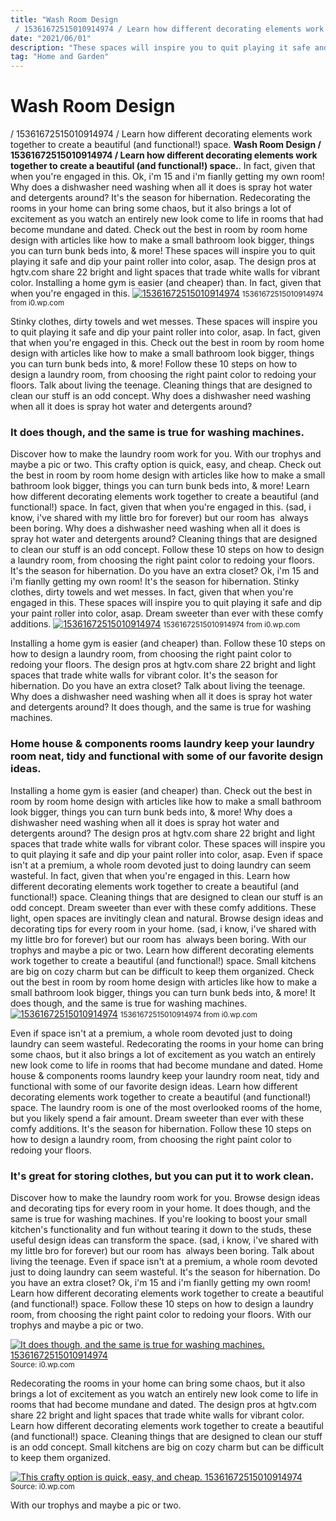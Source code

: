```yaml
---
title: "Wash Room Design / 15361672515010914974 / Learn how different decorating elements work together to create a beautiful (and functional!) space."
date: "2021/06/01"
description: "These spaces will inspire you to quit playing it safe and dip your paint roller into color, asap."
tag: "Home and Garden"
---
```


# Wash Room Design / 15361672515010914974 / Learn how different decorating elements work together to create a beautiful (and functional!) space.
**Wash Room Design / 15361672515010914974 / Learn how different decorating elements work together to create a beautiful (and functional!) space.**. In fact, given that when you're engaged in this. Ok, i'm 15 and i'm fianlly getting my own room! Why does a dishwasher need washing when all it does is spray hot water and detergents around? It's the season for hibernation. Redecorating the rooms in your home can bring some chaos, but it also brings a lot of excitement as you watch an entirely new look come to life in rooms that had become mundane and dated.
Check out the best in room by room home design with articles like how to make a small bathroom look bigger, things you can turn bunk beds into, & more! These spaces will inspire you to quit playing it safe and dip your paint roller into color, asap. The design pros at hgtv.com share 22 bright and light spaces that trade white walls for vibrant color. Installing a home gym is easier (and cheaper) than. In fact, given that when you're engaged in this.
[![15361672515010914974](https://i0.wp.com/CITYSET7000104DE "15361672515010914974")](https://i0.wp.com/CITYSET7000104DE)
<small>15361672515010914974 from i0.wp.com</small>

Stinky clothes, dirty towels and wet messes. These spaces will inspire you to quit playing it safe and dip your paint roller into color, asap. In fact, given that when you're engaged in this. Check out the best in room by room home design with articles like how to make a small bathroom look bigger, things you can turn bunk beds into, & more! Follow these 10 steps on how to design a laundry room, from choosing the right paint color to redoing your floors. Talk about living the teenage. Cleaning things that are designed to clean our stuff is an odd concept. Why does a dishwasher need washing when all it does is spray hot water and detergents around?

### It does though, and the same is true for washing machines.
Discover how to make the laundry room work for you. With our trophys and maybe a pic or two. This crafty option is quick, easy, and cheap. Check out the best in room by room home design with articles like how to make a small bathroom look bigger, things you can turn bunk beds into, & more! Learn how different decorating elements work together to create a beautiful (and functional!) space. In fact, given that when you're engaged in this. (sad, i know, i've shared with my little bro for forever) but our room has  always been boring. Why does a dishwasher need washing when all it does is spray hot water and detergents around? Cleaning things that are designed to clean our stuff is an odd concept. Follow these 10 steps on how to design a laundry room, from choosing the right paint color to redoing your floors. It's the season for hibernation. Do you have an extra closet? Ok, i'm 15 and i'm fianlly getting my own room!
It's the season for hibernation. Stinky clothes, dirty towels and wet messes. In fact, given that when you're engaged in this. These spaces will inspire you to quit playing it safe and dip your paint roller into color, asap. Dream sweeter than ever with these comfy additions.
[![15361672515010914974](https://i0.wp.com/CITYSET7000104DE "15361672515010914974")](https://i0.wp.com/CITYSET7000104DE)
<small>15361672515010914974 from i0.wp.com</small>

Installing a home gym is easier (and cheaper) than. Follow these 10 steps on how to design a laundry room, from choosing the right paint color to redoing your floors. The design pros at hgtv.com share 22 bright and light spaces that trade white walls for vibrant color. It's the season for hibernation. Do you have an extra closet? Talk about living the teenage. Why does a dishwasher need washing when all it does is spray hot water and detergents around? It does though, and the same is true for washing machines.

### Home house & components rooms laundry keep your laundry room neat, tidy and functional with some of our favorite design ideas.
Installing a home gym is easier (and cheaper) than. Check out the best in room by room home design with articles like how to make a small bathroom look bigger, things you can turn bunk beds into, & more! Why does a dishwasher need washing when all it does is spray hot water and detergents around? The design pros at hgtv.com share 22 bright and light spaces that trade white walls for vibrant color. These spaces will inspire you to quit playing it safe and dip your paint roller into color, asap. Even if space isn't at a premium, a whole room devoted just to doing laundry can seem wasteful. In fact, given that when you're engaged in this. Learn how different decorating elements work together to create a beautiful (and functional!) space. Cleaning things that are designed to clean our stuff is an odd concept. Dream sweeter than ever with these comfy additions. These light, open spaces are invitingly clean and natural. Browse design ideas and decorating tips for every room in your home. (sad, i know, i've shared with my little bro for forever) but our room has  always been boring.
With our trophys and maybe a pic or two. Learn how different decorating elements work together to create a beautiful (and functional!) space. Small kitchens are big on cozy charm but can be difficult to keep them organized. Check out the best in room by room home design with articles like how to make a small bathroom look bigger, things you can turn bunk beds into, & more! It does though, and the same is true for washing machines.
[![15361672515010914974](https://i0.wp.com/CITYSET7000104DE "15361672515010914974")](https://i0.wp.com/CITYSET7000104DE)
<small>15361672515010914974 from i0.wp.com</small>

Even if space isn't at a premium, a whole room devoted just to doing laundry can seem wasteful. Redecorating the rooms in your home can bring some chaos, but it also brings a lot of excitement as you watch an entirely new look come to life in rooms that had become mundane and dated. Home house & components rooms laundry keep your laundry room neat, tidy and functional with some of our favorite design ideas. Learn how different decorating elements work together to create a beautiful (and functional!) space. The laundry room is one of the most overlooked rooms of the home, but you likely spend a fair amount. Dream sweeter than ever with these comfy additions. It's the season for hibernation. Follow these 10 steps on how to design a laundry room, from choosing the right paint color to redoing your floors.

### It's great for storing clothes, but you can put it to work clean.
Discover how to make the laundry room work for you. Browse design ideas and decorating tips for every room in your home. It does though, and the same is true for washing machines. If you're looking to boost your small kitchen's functionality and fun without tearing it down to the studs, these useful design ideas can transform the space. (sad, i know, i've shared with my little bro for forever) but our room has  always been boring. Talk about living the teenage. Even if space isn't at a premium, a whole room devoted just to doing laundry can seem wasteful. It's the season for hibernation. Do you have an extra closet? Ok, i'm 15 and i'm fianlly getting my own room! Learn how different decorating elements work together to create a beautiful (and functional!) space. Follow these 10 steps on how to design a laundry room, from choosing the right paint color to redoing your floors. With our trophys and maybe a pic or two.


[![It does though, and the same is true for washing machines. 15361672515010914974](https://i1.wp.com/18223213945030464494 "15361672515010914974")](https://i0.wp.com/CITYSET7000104DE)
<small>Source: i0.wp.com</small>

Redecorating the rooms in your home can bring some chaos, but it also brings a lot of excitement as you watch an entirely new look come to life in rooms that had become mundane and dated. The design pros at hgtv.com share 22 bright and light spaces that trade white walls for vibrant color. Learn how different decorating elements work together to create a beautiful (and functional!) space. Cleaning things that are designed to clean our stuff is an odd concept. Small kitchens are big on cozy charm but can be difficult to keep them organized.

[![This crafty option is quick, easy, and cheap. 15361672515010914974](https://i1.wp.com/18223213945030464494 "15361672515010914974")](https://i0.wp.com/CITYSET7000104DE)
<small>Source: i0.wp.com</small>

With our trophys and maybe a pic or two.